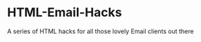 HTML-Email-Hacks
================

A series of HTML hacks for all those lovely Email clients out there
